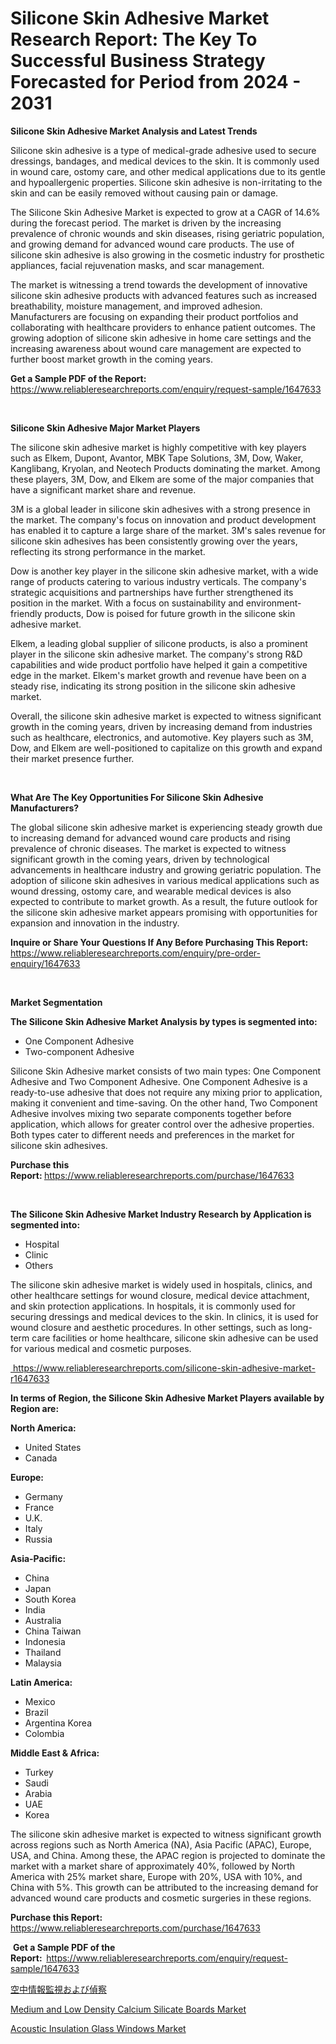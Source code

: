 <p><h1>Silicone Skin Adhesive Market Research Report: The Key To Successful Business Strategy Forecasted for Period from 2024 - 2031</h1></p><p><strong>Silicone Skin Adhesive Market Analysis and Latest Trends</strong></p>
<p><p>Silicone skin adhesive is a type of medical-grade adhesive used to secure dressings, bandages, and medical devices to the skin. It is commonly used in wound care, ostomy care, and other medical applications due to its gentle and hypoallergenic properties. Silicone skin adhesive is non-irritating to the skin and can be easily removed without causing pain or damage.</p><p>The Silicone Skin Adhesive Market is expected to grow at a CAGR of 14.6% during the forecast period. The market is driven by the increasing prevalence of chronic wounds and skin diseases, rising geriatric population, and growing demand for advanced wound care products. The use of silicone skin adhesive is also growing in the cosmetic industry for prosthetic appliances, facial rejuvenation masks, and scar management.</p><p>The market is witnessing a trend towards the development of innovative silicone skin adhesive products with advanced features such as increased breathability, moisture management, and improved adhesion. Manufacturers are focusing on expanding their product portfolios and collaborating with healthcare providers to enhance patient outcomes. The growing adoption of silicone skin adhesive in home care settings and the increasing awareness about wound care management are expected to further boost market growth in the coming years.</p></p>
<p><strong>Get a Sample PDF of the Report:&nbsp;</strong> <a href="https://www.reliableresearchreports.com/enquiry/request-sample/1647633">https://www.reliableresearchreports.com/enquiry/request-sample/1647633</a></p>
<p>&nbsp;</p>
<p><strong>Silicone Skin Adhesive Major Market Players</strong></p>
<p><p>The silicone skin adhesive market is highly competitive with key players such as Elkem, Dupont, Avantor, MBK Tape Solutions, 3M, Dow, Waker, Kanglibang, Kryolan, and Neotech Products dominating the market. Among these players, 3M, Dow, and Elkem are some of the major companies that have a significant market share and revenue.</p><p>3M is a global leader in silicone skin adhesives with a strong presence in the market. The company's focus on innovation and product development has enabled it to capture a large share of the market. 3M's sales revenue for silicone skin adhesives has been consistently growing over the years, reflecting its strong performance in the market.</p><p>Dow is another key player in the silicone skin adhesive market, with a wide range of products catering to various industry verticals. The company's strategic acquisitions and partnerships have further strengthened its position in the market. With a focus on sustainability and environment-friendly products, Dow is poised for future growth in the silicone skin adhesive market.</p><p>Elkem, a leading global supplier of silicone products, is also a prominent player in the silicone skin adhesive market. The company's strong R&D capabilities and wide product portfolio have helped it gain a competitive edge in the market. Elkem's market growth and revenue have been on a steady rise, indicating its strong position in the silicone skin adhesive market.</p><p>Overall, the silicone skin adhesive market is expected to witness significant growth in the coming years, driven by increasing demand from industries such as healthcare, electronics, and automotive. Key players such as 3M, Dow, and Elkem are well-positioned to capitalize on this growth and expand their market presence further.</p></p>
<p>&nbsp;</p>
<p><strong>What Are The Key Opportunities For Silicone Skin Adhesive Manufacturers?</strong></p>
<p><p>The global silicone skin adhesive market is experiencing steady growth due to increasing demand for advanced wound care products and rising prevalence of chronic diseases. The market is expected to witness significant growth in the coming years, driven by technological advancements in healthcare industry and growing geriatric population. The adoption of silicone skin adhesives in various medical applications such as wound dressing, ostomy care, and wearable medical devices is also expected to contribute to market growth. As a result, the future outlook for the silicone skin adhesive market appears promising with opportunities for expansion and innovation in the industry.</p></p>
<p><strong>Inquire or Share Your Questions If Any Before Purchasing This Report:</strong> <a href="https://www.reliableresearchreports.com/enquiry/pre-order-enquiry/1647633">https://www.reliableresearchreports.com/enquiry/pre-order-enquiry/1647633</a></p>
<p>&nbsp;</p>
<p><strong>Market Segmentation</strong></p>
<p><strong>The Silicone Skin Adhesive Market Analysis by types is segmented into:</strong></p>
<p><ul><li>One Component Adhesive</li><li>Two-component Adhesive</li></ul></p>
<p><p>Silicone Skin Adhesive market consists of two main types: One Component Adhesive and Two Component Adhesive. One Component Adhesive is a ready-to-use adhesive that does not require any mixing prior to application, making it convenient and time-saving. On the other hand, Two Component Adhesive involves mixing two separate components together before application, which allows for greater control over the adhesive properties. Both types cater to different needs and preferences in the market for silicone skin adhesives.</p></p>
<p><strong>Purchase this Report:&nbsp;</strong><a href="https://www.reliableresearchreports.com/purchase/1647633">https://www.reliableresearchreports.com/purchase/1647633</a></p>
<p>&nbsp;</p>
<p><strong>The Silicone Skin Adhesive Market Industry Research by Application is segmented into:</strong></p>
<p><ul><li>Hospital</li><li>Clinic</li><li>Others</li></ul></p>
<p><p>The silicone skin adhesive market is widely used in hospitals, clinics, and other healthcare settings for wound closure, medical device attachment, and skin protection applications. In hospitals, it is commonly used for securing dressings and medical devices to the skin. In clinics, it is used for wound closure and aesthetic procedures. In other settings, such as long-term care facilities or home healthcare, silicone skin adhesive can be used for various medical and cosmetic purposes.</p></p>
<p><a href="https://www.reliableresearchreports.com/silicone-skin-adhesive-market-r1647633">&nbsp;https://www.reliableresearchreports.com/silicone-skin-adhesive-market-r1647633</a></p>
<p><strong>In terms of Region, the Silicone Skin Adhesive Market Players available by Region are:</strong></p>
<p>
    <p> <strong> North America: </strong>
        <ul>
            <li>United States</li>
            <li>Canada</li>
        </ul>
        </p> 
    <p> <strong> Europe: </strong>
        <ul>
            <li>Germany</li>
            <li>France</li>
            <li>U.K.</li>
            <li>Italy</li>
            <li>Russia</li>
        </ul>
        </p> 
    <p> <strong> Asia-Pacific: </strong>
        <ul>
            <li>China</li>
            <li>Japan</li>
            <li>South Korea</li>
            <li>India</li>
            <li>Australia</li>
            <li>China Taiwan</li>
            <li>Indonesia</li>
            <li>Thailand</li>
            <li>Malaysia</li>
        </ul>
        </p> 
    <p> <strong> Latin America: </strong>
        <ul>
            <li>Mexico</li>
            <li>Brazil</li>
            <li>Argentina Korea</li>
            <li>Colombia</li>
        </ul>
        </p> 
    <p> <strong> Middle East & Africa: </strong>
        <ul>
            <li>Turkey</li>
            <li>Saudi</li>
            <li>Arabia</li>
            <li>UAE</li>
            <li>Korea</li>
        </ul>
    </p>
    </p>
<p><p>The silicone skin adhesive market is expected to witness significant growth across regions such as North America (NA), Asia Pacific (APAC), Europe, USA, and China. Among these, the APAC region is projected to dominate the market with a market share of approximately 40%, followed by North America with 25% market share, Europe with 20%, USA with 10%, and China with 5%. This growth can be attributed to the increasing demand for advanced wound care products and cosmetic surgeries in these regions.</p></p>
<p><strong>Purchase this Report: </strong><a href="https://www.reliableresearchreports.com/purchase/1647633">https://www.reliableresearchreports.com/purchase/1647633</a></p>
<p>&nbsp;<strong>Get a Sample PDF of the Report:&nbsp;&nbsp;</strong><a href="https://www.reliableresearchreports.com/enquiry/request-sample/1647633">https://www.reliableresearchreports.com/enquiry/request-sample/1647633</a></p>
<p><strong></strong></p>
<p><p><a href="https://github.com/tubbs463/Market-Research-Report-List-1/blob/main/975131950789.md">空中情報監視および偵察</a></p><p><a href="https://copper-carbon-84f.notion.site/Medium-and-Low-Density-Calcium-Silicate-Boards-Market-Outlook-Industry-Overview-and-Forecast-2024--aa973c6b91344bbb99b834f6789b2fc2">Medium and Low Density Calcium Silicate Boards Market</a></p><p><a href="https://cedar-agate-3da.notion.site/Acoustic-Insulation-Glass-Windows-Market-Trends-and-Market-Analysis-forecasted-for-period-2024-2031-8f9c572bf75140e389c721bfb9af5fe7">Acoustic Insulation Glass Windows Market</a></p></p>